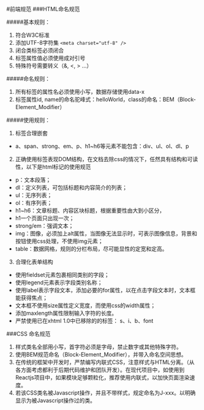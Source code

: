 #前端规范
###HTML命名规范

#####基本规则：
1. 符合W3C标准
2. 添加UTF-8字符集 ```<meta charset="utf-8" />```
3. 闭合类标签必须闭合
4. 标签属性值必须使用成对引号
5. 特殊符号需要转义（&, <, > …）

#####命名规则：
1. 所有标签的属性名必须使用小写，数据存储使用data-x
2. 标签属性id, name的命名驼峰式：helloWorld，class的命名：BEM（Block-Element_Modifier）

#####使用规则：
1. 标签合理嵌套
 * a、span、strong、em、p、h1~h6等元素不能包含：div、ul、ol、dl、p
2. 正确使用标签表现DOM结构，在文档去除css的情况下，任然具有结构和可读性，以下是html标记的使用规范
 * p：文本段落；
 * dl：定义列表，可包括标题和内容简介的列表； 
 * ul：无序列表； 
 * ol：有序列表；  
 * h1~h6：文章标题、内容区块标题，根据重要性由大到小区分，
 * h1一个页面只出现一次； 
 * strong/em：强调文本；  
 * img：图像，必须加上alt属性，当图像无法显示时，可表示图像信息，背景和按钮使用css处理，不使用img元素；  
 * table：数据网格，规则的分栏布局，尽可能显性的定宽和定高。 

3. 合理化表单结构
 * 使用fieldset元素包裹相同类别的字段；
 * 使用legend元素表示字段类别名称；
 * 使用label表示字段文本，添加必要的for属性，以在点击字段文本时，文本框能获得焦点； 
 * 文本框不使用size属性定义宽度，而使用css的width属性；
 * 添加maxlength属性限制输入字符的长度。
 * 严禁使用已在xhtml 1.0中已移除的的标签：  s、i、b、font

###CSS 命名规范
1. 样式类名全部用小写，首字符必须是字母，禁止数字或其他特殊字符。
2. 使用BEM规范命名（Block-Element_Modifier），并带入命名空间思想。
3. 在传统的框架中开发时，严禁编写内联式CSS，注意样式与HTML分离。（从各方面考虑都利于后期代码维护和团队开发）。在现代项目中，如使用到Reactjs项目中，如果模块足够颗粒化，推荐使用内联式，以加快页面渲染速度。
4. 若该CSS类名被Javascript操作，并且不带样式，规定命名为J-xxx。以明确显示为被Javascript操作过的类。
